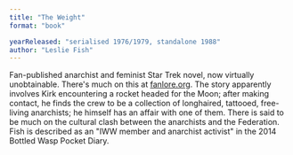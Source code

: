 ```yaml
---
title: "The Weight"
format: "book"

yearReleased: "serialised 1976/1979, standalone 1988"
author: "Leslie Fish"
---
```

Fan-published anarchist and feminist Star Trek novel,  now virtually unobtainable. There's much on this at <a href="https://fanlore.org/wiki/The_Weight_Collected">fanlore.org</a>. The story apparently involves Kirk encountering a rocket  headed for the Moon; after making contact, he finds the crew to be a collection  of longhaired, tattooed, free-living anarchists; he himself has an affair with  one of them. There is said to be much on the cultural clash between the  anarchists and the Federation.
 
Fish is described as an "IWW member  and anarchist activist" in the 2014  Bottled Wasp Pocket Diary.
 